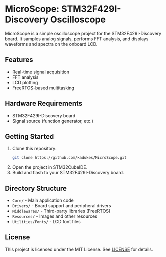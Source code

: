 # MicroScope: STM32F429I-Discovery Oscilloscope

MicroScope is a simple oscilloscope project for the STM32F429I-Discovery board. It samples analog signals, performs FFT analysis, and displays waveforms and spectra on the onboard LCD.

## Features
- Real-time signal acquisition
- FFT analysis
- LCD plotting
- FreeRTOS-based multitasking

## Hardware Requirements
- STM32F429I-Discovery board
- Signal source (function generator, etc.)

## Getting Started
1. Clone this repository:
   ```sh
   git clone https://github.com/kadukes/MicroScope.git
   ```
2. Open the project in STM32CubeIDE.
3. Build and flash to your STM32F429I-Discovery board.

## Directory Structure
- `Core/` - Main application code
- `Drivers/` - Board support and peripheral drivers
- `Middlewares/` - Third-party libraries (FreeRTOS)
- `Resources/` - Images and other resources
- `Utilities/Fonts/` - LCD font files

## License
This project is licensed under the MIT License. See [LICENSE](LICENSE.md) for details.
